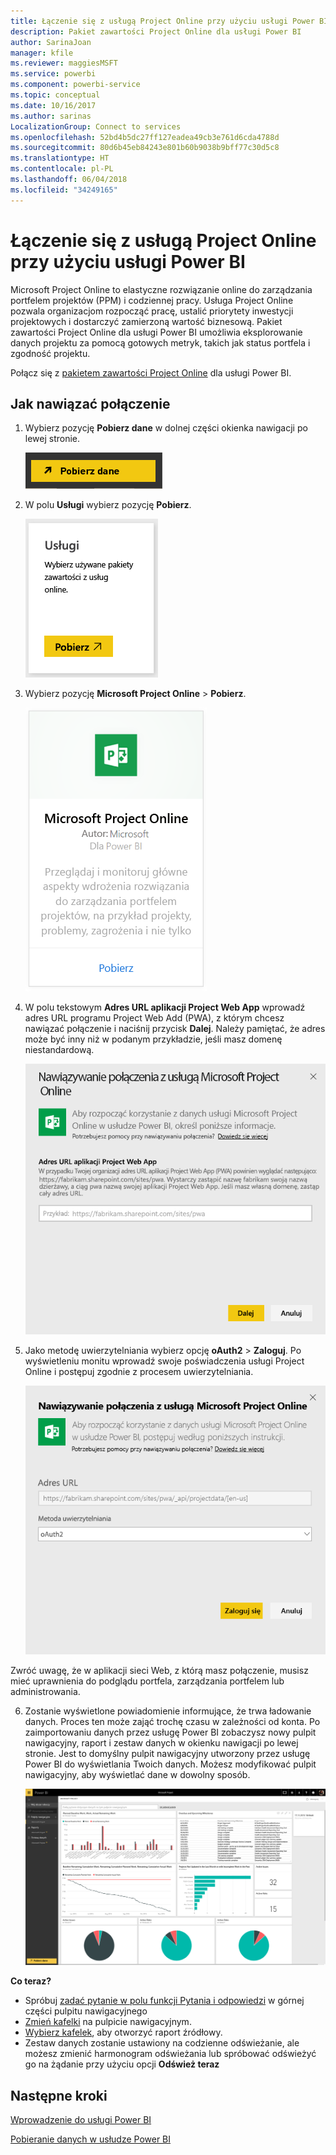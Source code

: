 ```yaml
---
title: Łączenie się z usługą Project Online przy użyciu usługi Power BI
description: Pakiet zawartości Project Online dla usługi Power BI
author: SarinaJoan
manager: kfile
ms.reviewer: maggiesMSFT
ms.service: powerbi
ms.component: powerbi-service
ms.topic: conceptual
ms.date: 10/16/2017
ms.author: sarinas
LocalizationGroup: Connect to services
ms.openlocfilehash: 52bd4b5dc27ff127eadea49cb3e761d6cda4788d
ms.sourcegitcommit: 80d6b45eb84243e801b60b9038b9bff77c30d5c8
ms.translationtype: HT
ms.contentlocale: pl-PL
ms.lasthandoff: 06/04/2018
ms.locfileid: "34249165"
---
```

# <a name="connect-to-project-online-with-power-bi"></a>Łączenie się z usługą Project Online przy użyciu usługi Power BI
Microsoft Project Online to elastyczne rozwiązanie online do zarządzania portfelem projektów (PPM) i codziennej pracy. Usługa Project Online pozwala organizacjom rozpocząć pracę, ustalić priorytety inwestycji projektowych i dostarczyć zamierzoną wartość biznesową. Pakiet zawartości Project Online dla usługi Power BI umożliwia eksplorowanie danych projektu za pomocą gotowych metryk, takich jak status portfela i zgodność projektu.

Połącz się z [pakietem zawartości Project Online](https://app.powerbi.com/getdata/services/project-online) dla usługi Power BI.

## <a name="how-to-connect"></a>Jak nawiązać połączenie
1. Wybierz pozycję **Pobierz dane** w dolnej części okienka nawigacji po lewej stronie.
   
    ![](media/service-connect-to-project-online/getdata.png)
2. W polu **Usługi** wybierz pozycję **Pobierz**.
   
   ![](media/service-connect-to-project-online/services.png)
3. Wybierz pozycję **Microsoft Project Online** \> **Pobierz**.
   
   ![](media/service-connect-to-project-online/mproject.png)
4. W polu tekstowym **Adres URL aplikacji Project Web App** wprowadź adres URL programu Project Web Add (PWA), z którym chcesz nawiązać połączenie i naciśnij przycisk **Dalej**. Należy pamiętać, że adres może być inny niż w podanym przykładzie, jeśli masz domenę niestandardową.
   
    ![](media/service-connect-to-project-online/params.png)
5. Jako metodę uwierzytelniania wybierz opcję **oAuth2** \> **Zaloguj**. Po wyświetleniu monitu wprowadź swoje poświadczenia usługi Project Online i postępuj zgodnie z procesem uwierzytelniania.
   
    ![](media/service-connect-to-project-online/creds.png)
    
Zwróć uwagę, że w aplikacji sieci Web, z którą masz połączenie, musisz mieć uprawnienia do podglądu portfela, zarządzania portfelem lub administrowania.

6. Zostanie wyświetlone powiadomienie informujące, że trwa ładowanie danych. Proces ten może zająć trochę czasu w zależności od konta. Po zaimportowaniu danych przez usługę Power BI zobaczysz nowy pulpit nawigacyjny, raport i zestaw danych w okienku nawigacji po lewej stronie. Jest to domyślny pulpit nawigacyjny utworzony przez usługę Power BI do wyświetlania Twoich danych. Możesz modyfikować pulpit nawigacyjny, aby wyświetlać dane w dowolny sposób.
   
   ![](media/service-connect-to-project-online/dashboard2.png)

**Co teraz?**

* Spróbuj [zadać pytanie w polu funkcji Pytania i odpowiedzi](power-bi-q-and-a.md) w górnej części pulpitu nawigacyjnego
* [Zmień kafelki](service-dashboard-edit-tile.md) na pulpicie nawigacyjnym.
* [Wybierz kafelek](service-dashboard-tiles.md), aby otworzyć raport źródłowy.
* Zestaw danych zostanie ustawiony na codzienne odświeżanie, ale możesz zmienić harmonogram odświeżania lub spróbować odświeżyć go na żądanie przy użyciu opcji **Odśwież teraz**

## <a name="next-steps"></a>Następne kroki
[Wprowadzenie do usługi Power BI](service-get-started.md)

[Pobieranie danych w usłudze Power BI](service-get-data.md)

